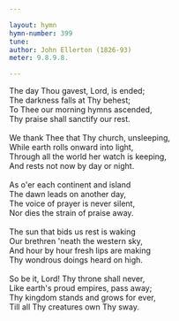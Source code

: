 ```yaml
---

layout: hymn
hymn-number: 399
tune: 
author: John Ellerton (1826-93)
meter: 9.8.9.8.

---
```

The day Thou gavest, Lord, is ended;<br>The darkness falls at Thy behest;<br>To Thee our morning hymns ascended,<br>Thy praise shall sanctify our rest.<br><br>We thank Thee that Thy church, unsleeping,<br>While earth rolls onward into light,<br>Through all the world her watch is keeping,<br>And rests not now by day or night.<br><br>As o'er each continent and island<br>The dawn leads on another day,<br>The voice of prayer is never silent,<br>Nor dies the strain of praise away.<br><br>The sun that bids us rest is waking<br>Our brethren 'neath the western sky,<br>And hour by hour fresh lips are making<br>Thy wondrous doings heard on high.<br><br>So be it, Lord! Thy throne shall never,<br>Like earth's proud empires, pass away;<br>Thy kingdom stands and grows for ever,<br>Till all Thy creatures own Thy sway.<br><br><br>
